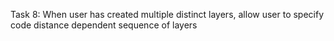 Task 8: When user has created multiple distinct layers, allow user to specify code distance dependent sequence of layers
